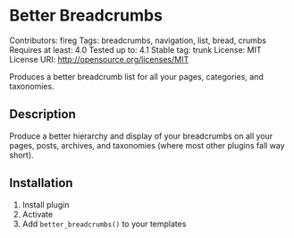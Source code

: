 Better Breadcrumbs
======================
Contributors: fireg
Tags: breadcrumbs, navigation, list, bread, crumbs
Requires at least: 4.0
Tested up to: 4.1
Stable tag: trunk
License: MIT
License URI: http://opensource.org/licenses/MIT

Produces a better breadcrumb list for all your pages, categories, and taxonomies.

Description
----------------
Produce a better hierarchy and display of your breadcrumbs on all your pages, posts, archives, and taxonomies (where most other plugins fall way short).

Installation
----------------
1. Install plugin
2. Activate
3. Add `better_breadcrumbs()` to your templates